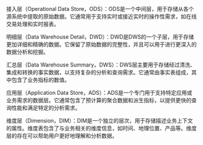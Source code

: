 接入层（Operational Data Store，ODS）：ODS是一个中间层，用于存储从各个源系统中提取的原始数据。它通常用于支持实时或接近实时的操作性需求，如在线交易处理和实时报表。

明细层（Data Warehouse Detail，DWD）：DWD是DWS的一个子层，用于存储更加详细和精确的数据。它保留了原始数据的完整性，并且可以用于进行更深入的数据分析和挖掘。

汇总层（Data Warehouse Summary，DWS）：DWS层主要用于存储经过清洗、集成和转换的事实数据，以支持复杂的分析和查询需求。它通常由事实表组成，其中包含了业务指标的数值。

应用层（Application Data Store，ADS）：ADS是一个专门用于支持特定应用或业务需求的数据层。它通常包含了预计算的聚合数据和派生指标，以提供更快的查询性能和满足特定的分析需求。



维度层（Dimension，DIM）：DIM是一个独立的层次，用于存储描述业务上下文的属性。维度表包含了与业务相关的维度信息，如时间、地理位置、产品等。维度层的存在可以帮助用户更好地理解和分析数据。
